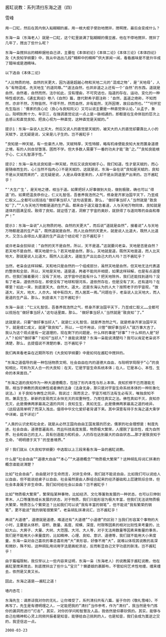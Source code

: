 酱缸说教：系列清扫东海之道（四）

雪峰


    用一口缸，然后在其内倒入粘糊糊的酱，用一根大棍子使劲地搅拌，搅啊搅，最后会变成什么？

    东海一枭（东海老人）就是一口缸，这个缸里装满了黏糊糊的儒豆酱，他在不停地搅拌，搅拌了几年了，搅出了些什么呢？

    东海一枭搅拌出的精粹据他自己讲，主要在《本体初论》《本体二论》《本体三论》《本体四论》及《大良知学纲要》中，我从中选出几段“精粹中的精粹”供大家闻一闻，看看酱味是不是升华成了醋味或是酒精味。

    以下选自《本体二论》

    “人比物质的地、自然的天更大，因为道是超越心物和天地二元的‘混成之物’，是‘天地母’，人与‘有物混成，先天地生’的道同尊。”“道法自然，也并非道之上还有一个‘自然’的东西。道就是自然，自然者，自然而然，法尔如此，没有理由，不可究诘也，指道的存在、运动、变化的一种特性或状态。《通玄真经》卷八《自然》篇，唐代默希子题注称：‘自然，盖道之绝称，不知而然，亦非不然，万物皆然，不得不然，然而自然，非有能然，无所因寄，故曰自然也。’”“何怀宏先生指出：‘儒家的良心论（良心与良知同义）又可以说主要是一种直觉体认论。’从孟子，象山，阳明到熊十力，牟宗三，在强调直觉论这一点上是一脉相通的，即都是在生命体验的层次上去感认和直觉良知，把良心视为一种直觉，这种直觉是天赋的。”

    提示1：东海一枭说人比天大，然后又说人的直觉是天赋的，被天大的人的直觉却要靠比人小的天赋予，这无疑是说，父亲是儿子生的。岂不酱缸乎！

    “良知是一种天赋，有一些豪杰人物，天赋特厚，天性特醇，略有机缘便能良知大发而置身道德之境，有的人则自甘堕落，困而不学。但大多数人需要下一番的功夫才能‘致’之。”“良知良能根于心，仁义礼智源于性。”

    提示2：东海一枭先说良知是一种天赋，然后又说良知根于心，我们知道，性才是天赋的，而心是随缘而生的，心(当然不指肉心)不是天赋的，这就是说，东海一枭在说“良知是天赋的，良知不是从天赋而来的”，这无疑是说，人是从母体里来的，人却不是从阴道里产出来的。岂不酱缸乎！

    “‘大生广生’，是天地之德，相当于道。如果把好人好事做到大处，做到极致，确也可以‘得道’的。如果把温良恭俭让，仁义礼智信，吾善养我浩然之气，修身是齐家治国平天下，乃至成仁取义……全都可以揽括在‘做好事当好人’这句话里面，那么，‘做好事当好人’当然就是‘致良知’了。”“人与天地万物都是道的生产品，都来自于道又蕴含着道，人与天地万物同体，良知就是道体的圆满呈现。致得了良知，就证悟了道，洞察了宇宙的奥妙，就获得了与道同等的自由和尊严！”

    提示3：东海一枭说“人比物质的地、自然的天更大”，而后说“道就是自然”，接着说“人与天地万物都是道的生产品”，既然道就是自然，而人比自然的天更大，就是说人比道大，既然人比道大，又怎么会得出人是道的生产品这个结论呢？岂不酱缸乎！

    或许老枭会狡辩说：“自然的天不是自然，所以，天不是道。”这就要问老枭，天地是否是自然？若天地不是自然，哪天地是什么？若天地是自然，那么，天地就是道，既然天地是道，而人比天地大，那就是说人比道大，既然人比道大，道能生产出比自己大的人吗？岂不酱缸乎？

    当然，老枭会这样辩解，天和地只是自然的一个组成部分，虽然天地是自然，但天地无法代表道的整体和全部，所以，天地是天地，道是道，两者不能同并相提，如果这样辩解，也是有点道理的，但我们接着要问：没有了天地，这宇宙中还能有什么？把天地除外，我们还能找到道吗？没有了老枭，道依然存在，即使没有了地球和银河系，道依然存在，但是没有了天，还有道吗？在哪里？如此一来，到底是天大、自然大、道大，还是东海认为的人大？按照老子的宇宙观，“故道大，天大，地大，人亦大。域中有四大，而人居其一焉。”问题在于，老枭说人比天地大，而人是道的生产品，那么，到底谁大？岂不酱缸乎!

    东海一枭说：“仁义礼智信，吾善养我浩然之气，修身齐家治国平天下，乃至成仁取义……全都可以揽括在‘做好事当好人’这句话里面，那么，‘做好事当好人’当然就是‘致良知’了。”

    这就是说，只要“做好事当好人”，就是仁义礼智信，就是养浩然之气，就是修身齐家治国平天下，就是成仁成义，就是“致良知”，所以，一切不用谈，只管“做好事当好人”就万事大吉了。我认为这个观点是有一定道理的，现在剩下的问题是，什么样的事是“好事”？什么样的人是“好人”？如何“做好事”？如何“当好人”？谁能说清楚？东海一枭能说清楚吗？我可以肯定老枭说不清楚，那么，去提倡说不清楚的事，岂不酱缸乎？

    我们再来看老枭在近期所写的《大良知学纲要》中是如何在酱缸中搅拌的。

    “东海之道倡导的是一种包括物质文明、社会自由在内的道德大自由，与阳明学局限于“心”的良知相比，可称为天人合一的大良知：在天，它是宇宙生命系统本体；在人，它是本心、本性、生命的本来面目。”

    “东海之道的良知作为一种大道德概念，包括了形内本性与形上本体。良知於穆不已而潜能无限，相当于佛教的真如佛性或者佛的法身（法身无身，那只是对宇宙生命系统本体的一种形象化说法。）关于良知与佛性之同异，我说过：简而言之，宇宙万相万法有生必有灭，唯独良知不同，兼具生生、新新的变易而又永恒无灭的双重特性，乃常住真实之法。佛性真如不灭，良知亦无灭，此是儒佛两家最高之道的共同；良知生生，真如无生，此是儒佛两家最高之道的岐异。（这段话简单明了而深入浅出，值得中华文化爱好者背诵下来。其中深意有待于东海之道大乘学中详阐，兹不详论）”

    “人类的认识史和社会史，就是从必然王国向自由王国发展的历史。儒家的社会理想是：制度先进，社会自由，道德普遍高尚，而且科技高度发展，物质极大繁荣，人摆脱了盲目性，成为自然界、社会和自己的主人，具有创造能力和机会，人的存在达到最大的自由状态……那才是致良知于生命，‘明明德于天下’的至善境界。”

    好！我们就从《大良知学纲要》中选取以上三段来看东海一枭的酱缸说教。

    什么是“社会自由”“道德大自由”“本心”“大道德概念”“物质极大繁荣”？这种胡乱将词汇拼凑的概念谁能说清楚？

    比如“社会自由”，自由是对于生命而言，对非生命体，我们就不能说自由，比如我们可以说给人以自由，但不能说给桌子以自由，社会虽然是由人群组合起来的经济基础和上层建筑综合体，但社会本身属于非生命体，我们如何给社会以自由？岂不酱缸乎！

    比如“物质极大繁荣”，繁荣指某种事物，比如经济、文化等蓬勃发展的一种状态，也可以引伸到草木、人口等蓬勃成长发展的状态，对于物质，我们只能形容为极大丰富，但我们无法说物质极大繁荣，物质怎么个繁荣法？比如我们可以说“我有丰富的钢笔”，但不能说“我有繁荣的钢笔”，更不能说“我的钢笔很繁荣”。老枭胡乱拼凑词汇，岂不酱缸乎！

    再说“大道德”，道德就是道德，难道还有“大道德”“小道德”的区别？当我们形容某个事物的大小时，主要是从体积、容积、数量、高度、规模、深度、时限等因素的相对比较性来考量的，比如大山、大房子、大量、大树、大范围、大河、大人等，对于无法用数量等因素来衡量的事务，我们是不能用大小来量度的，比如精神、心理、良知、意识、道德等，我们就不能用大小来度量，东海一枭对自己喜欢的事总喜欢用“大”来形容，好像不用“大”，就难以体现其说教的高深和微妙，殊不知，这种胡乱用词用字法是画蛇添足，反而彰显自己文字功底的肤浅，岂不酱缸乎！

    由于篇幅限制，我仅举以上一些内容来证明，东海一枭（东海老人）的说教属于酱缸说教，他在酱缸里搅来搅去，到底搅拌出了些什么“宝贝”？懒婆娘的裹脚布，不管如何艺术性地缠，缠来缠去，依然是又臭又长。

    因此，东海之道是——酱缸之道！

    墙内杏花：

    东海先生：请原谅我对你的无礼，让你难受了，系列清扫共有八篇，鉴于你的《敬礼雪峰》，不再写了。先生是有德明理之人，一定能把我的“清扫”当作参考，作为“清扫”，我当然是专门拣你的漏洞而进行“打击”，其实，对你的学问和智慧及人品，我依然是仰慕钦佩的。其实，能够与自己在精神和心灵上同频共振者是知音，能够给自己挑刺的人，也是知音，我们会成为莫逆之交的，我坚信这一点。

    2008-03-23



